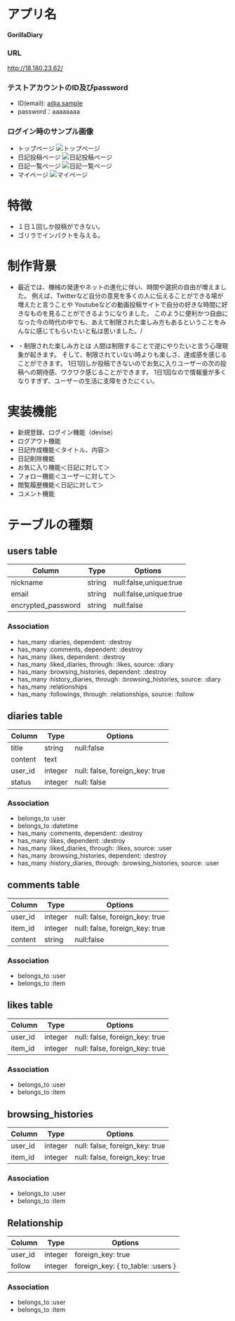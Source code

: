 # アプリ名

#### GorillaDiary

### URL 
http://18.180.23.62/

### テストアカウントのID及びpassword
- ID(email): a@a.sample
- password：aaaaaaaa

### ログイン時のサンプル画像
- トップページ
![トップページ](https://user-images.githubusercontent.com/59679612/77407844-24826b80-6dfa-11ea-9886-d2d0ce670d38.png)
- 日記投稿ページ
![日記投稿ページ](https://user-images.githubusercontent.com/59679612/77409389-8643d500-6dfc-11ea-89da-c75cc1f7f25b.png)
- 日記一覧ページ
![日記一覧ページ](https://user-images.githubusercontent.com/59679612/77407954-5693cd80-6dfa-11ea-84b7-eeac34383903.png)
- マイページ
![マイページ](https://user-images.githubusercontent.com/59679612/77408024-6e6b5180-6dfa-11ea-81d2-49bca9d4a32b.png)
# 特徴

- １日１回しか投稿ができない。
- ゴリラでインパクトを与える。

# 制作背景

- 最近では、機械の発達やネットの進化に伴い、時間や選択の自由が増えました。
例えば、Twitterなど自分の意見を多くの人に伝えることができる場が増えたと言うことや
Youtubeなどの動画投稿サイトで自分の好きな時間に好きなものを見ることができるようになりました。
このように便利かつ自由になった今の時代の中でも、あえて制限された楽しみ方もあるということをみんなに感じてもらいたいと私は思いました。/

- ・制限された楽しみ方とは
人間は制限することで逆にやりたいと言う心理現象が起きます。
そして、制限されていない時よりも楽しさ、達成感を感じることができます。
1日1回しか投稿できないのでお気に入りユーザーの次の投稿への期待感、ワクワク感じることができます。
1日1回なので情報量が多くなりすぎず、ユーザーの生活に支障をきたにくい。

# 実装機能

- 新規登録、ログイン機能（devise）
- ログアウト機能
- 日記作成機能＜タイトル、内容＞
- 日記削除機能
- お気に入り機能＜日記に対して＞
- フォロー機能＜ユーザーに対して＞
- 閲覧履歴機能＜日記に対して＞
- コメント機能


# テーブルの種類

## users table
|Column|Type|Options|
|------|----|-------|
|nickname|string|null:false,unique:true|
|email|string|null:false,unique:true|
|encrypted_password|string|null:false|
### Association
- has_many :diaries, dependent: :destroy
- has_many :comments, dependent: :destroy
- has_many :likes, dependent: :destroy
- has_many :liked_diaries, through: :likes, source: :diary
- has_many :browsing_histories, dependent: :destroy
- has_many :history_diaries, through: :browsing_histories, source: :diary
- has_many :relationships
- has_many :followings, through: :relationships, source: :follow


## diaries table
|Column|Type|Options|
|------|----|-------|
|title|string|null:false|
|content|text||null:false|
|user_id|integer|null: false, foreign_key: true|
|status|integer|null: false|
### Association
- belongs_to :user
- belongs_to :datetime
- has_many :comments, dependent: :destroy
- has_many :likes, dependent: :destroy
- has_many :liked_diaries, through: :likes, source: :user
- has_many :browsing_histories, dependent: :destroy
- has_many :history_diaries, through: :browsing_histories, source: :user

## comments table
|Column|Type|Options|
|------|----|-------|
|user_id|integer|null: false, foreign_key: true|
|item_id|integer|null: false, foreign_key: true|
|content|string|null:false|
### Association
- belongs_to :user
- belongs_to :item

## likes table
|Column|Type|Options|
|------|----|-------|
|user_id|integer|null: false, foreign_key: true|
|item_id|integer|null: false, foreign_key: true|
### Association
- belongs_to :user
- belongs_to :item

## browsing_histories
|Column|Type|Options|
|------|----|-------|
|user_id|integer|null: false, foreign_key: true|
|item_id|integer|null: false, foreign_key: true|
### Association
- belongs_to :user
- belongs_to :item

## Relationship
|Column|Type|Options|
|------|----|-------|
|user_id|integer|foreign_key: true|
|follow|integer|foreign_key: { to_table: :users }|
### Association
- belongs_to :user
- belongs_to :item
